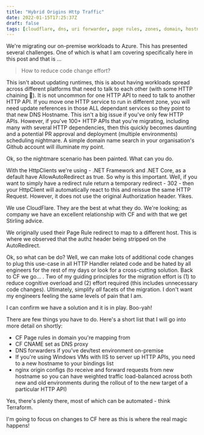 ```yaml
---
title: "Hybrid Origins Http Traffic"
date: 2022-01-15T17:25:37Z
draft: false
tags: [cloudflare, dns, uri forwarder, page rules, zones, domain, hostname]
---
```


We're migrating our on-premise workloads to Azure.  This has presented several challenges.  One of which is what I am covering specifically here in this post and that is ...

> How to reduce code change effort?

This isn't about updating runtimes, this is about having workloads spread across different platforms that need to talk to each other (with some HTTP chaining 👀).  It is not uncommon for one HTTP API to need to talk to another HTTP API.  If you move one HTTP service to run in different zone, you will need update references in those ALL dependant services so they point to that new DNS Hostname.  This isn't a big issue if you've only few HTTP APIs.  However, if you've 100+ HTTP APIs that you're migrating, including many with several HTTP dependencies, then this quickly becomes daunting and a potential PR approval and deployment (multiple environments) scheduling nightmare.  A simple domain name search in your organisation's Github account will illuminate my point.

Ok, so the nightmare scenario has been painted.  What can you do.

With the HttpClients we're using - .NET Framework and .NET Core, as a default have AllowAutoRedirect as true.  So why is this important.  Well, if you want to simply have a redirect rule return a temporary redirect - 302 - then your HttpClient will automatically react to this and reissue the same HTTP Request.  However, it does not use the original Authorization header.  Yikes.  

We use CloudFlare.  They are the best at what they do.  We're looking; as company we have an excellent relationship with CF and with that we get Stirling advice. 

We originally used their Page Rule redirect to map to a different host.  This is where we observed that the authz header being stripped on the AutoRedirect.  

Ok, so what can be do?  Well, we can make lots of additional code changes to plug this use-case in all HTTP Handler related code and be hated by all engineers for the rest of my days or look for a cross-cutting solution.  Back to CF we go... .  Two of my guiding principles for the migration effort is (1) to reduce cognitive overload and (2) effort required (this includes unnecessary code changes).  Ultimately, simplify _all_ facets of the migration.  I don't want my engineers feeling the same levels of pain that I am.

I can confirm we have a solution and it is in play.  Boo-yah!

There are few things you have to do.  Here's a short list that I will go into more detail on shortly:

- CF Page rules in domain you're mapping from
- CF CNAME set as DNS proxy
- DNS forwarders if you've dev/test environment on-premise
- If you're using Windows VMs with IIS to server up HTTP APIs, you need to a new hostname to your bindings list
- nginx origin configs (to receive and forward requests from new hostname so you can have weighted traffic load-balanced across both new and old environments during the rollout of to the new target of a particular HTTP API)

Yes, there's plenty there, most of which can be automated - think Terraform.

I'm going to focus on changes to CF here as this is where the real magic happens!
